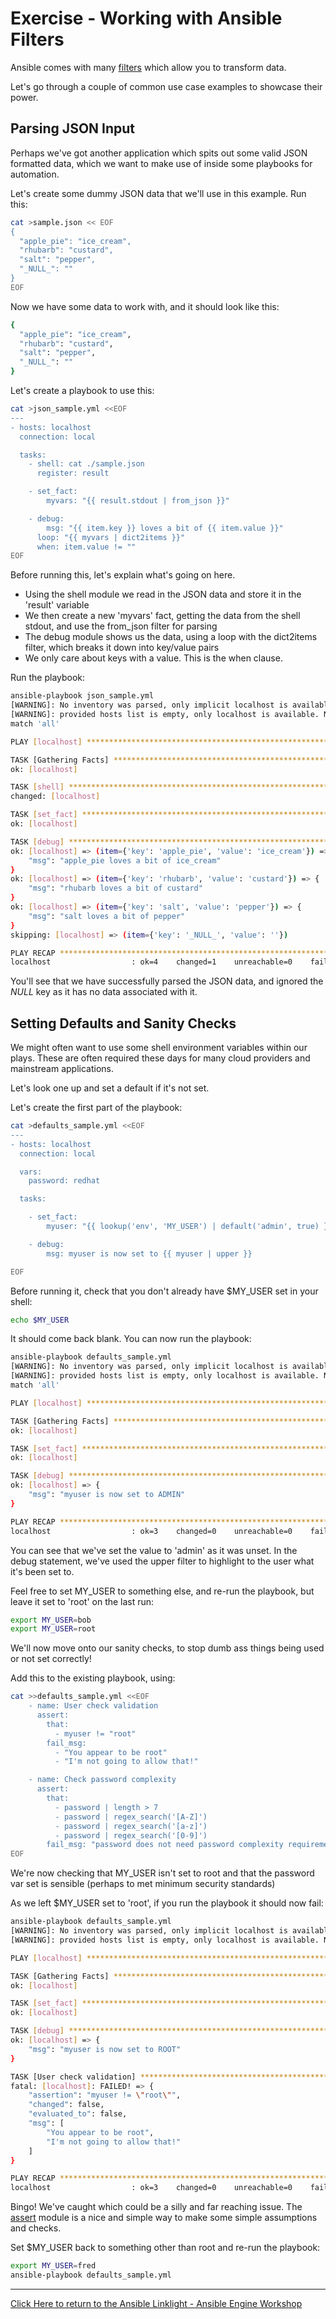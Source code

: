 # Exercise - Working with Ansible Filters

Ansible comes with many [filters](https://docs.ansible.com/ansible/latest/user_guide/playbooks_filters.html) which allow you to transform data.

Let's go through a couple of common use case examples to showcase their power.


## Parsing JSON Input

Perhaps we've got another application which spits out some valid JSON formatted data, which we want to make use of inside some playbooks for automation.

Let's create some dummy JSON data that we'll use in this example. Run this:

```bash
cat >sample.json << EOF
{
  "apple_pie": "ice_cream",
  "rhubarb": "custard",
  "salt": "pepper",
  "_NULL_": ""
}
EOF
```

Now we have some data to work with, and it should look like this:

```bash
{
  "apple_pie": "ice_cream",
  "rhubarb": "custard",
  "salt": "pepper",
  "_NULL_": ""
}
```

Let's create a playbook to use this:

```bash
cat >json_sample.yml <<EOF
---
- hosts: localhost
  connection: local

  tasks:
    - shell: cat ./sample.json
      register: result

    - set_fact:
        myvars: "{{ result.stdout | from_json }}"

    - debug:
        msg: "{{ item.key }} loves a bit of {{ item.value }}"
      loop: "{{ myvars | dict2items }}"
      when: item.value != ""
EOF
```

Before running this, let's explain what's going on here.

- Using the shell module we read in the JSON data and store it in the 'result' variable
- We then create a new 'myvars' fact, getting the data from the shell stdout, and use the from_json filter for parsing
- The debug module shows us the data, using a loop with the dict2items filter, which breaks it down into key/value pairs
- We only care about keys with a value. This is the when clause.

Run the playbook:

```bash
ansible-playbook json_sample.yml
[WARNING]: No inventory was parsed, only implicit localhost is available
[WARNING]: provided hosts list is empty, only localhost is available. Note that the implicit localhost does not
match 'all'

PLAY [localhost] **************************************************************************************************

TASK [Gathering Facts] ********************************************************************************************
ok: [localhost]

TASK [shell] ******************************************************************************************************
changed: [localhost]

TASK [set_fact] ***************************************************************************************************
ok: [localhost]

TASK [debug] ******************************************************************************************************
ok: [localhost] => (item={'key': 'apple_pie', 'value': 'ice_cream'}) => {
    "msg": "apple_pie loves a bit of ice_cream"
}
ok: [localhost] => (item={'key': 'rhubarb', 'value': 'custard'}) => {
    "msg": "rhubarb loves a bit of custard"
}
ok: [localhost] => (item={'key': 'salt', 'value': 'pepper'}) => {
    "msg": "salt loves a bit of pepper"
}
skipping: [localhost] => (item={'key': '_NULL_', 'value': ''})

PLAY RECAP ********************************************************************************************************
localhost                  : ok=4    changed=1    unreachable=0    failed=0    skipped=0    rescued=0    ignored=0
```

You'll see that we have successfully parsed the JSON data, and ignored the _NULL_ key as it has no data associated with it.

## Setting Defaults and Sanity Checks

We might often want to use some shell environment variables within our plays. These are often required these days for many cloud providers and mainstream applications. 

Let's look one up and set a default if it's not set. 

Let's create the first part of the playbook:

```bash
cat >defaults_sample.yml <<EOF
---
- hosts: localhost
  connection: local

  vars:
    password: redhat

  tasks:

    - set_fact:
        myuser: "{{ lookup('env', 'MY_USER') | default('admin', true) }}"

    - debug:
        msg: myuser is now set to {{ myuser | upper }}

EOF
```

Before running it, check that you don't already have $MY_USER set in your shell:

```bash
echo $MY_USER
```

It should come back blank. You can now run the playbook:

```bash
ansible-playbook defaults_sample.yml
[WARNING]: No inventory was parsed, only implicit localhost is available
[WARNING]: provided hosts list is empty, only localhost is available. Note that the implicit localhost does not
match 'all'

PLAY [localhost] **************************************************************************************************

TASK [Gathering Facts] ********************************************************************************************
ok: [localhost]

TASK [set_fact] ***************************************************************************************************
ok: [localhost]

TASK [debug] ******************************************************************************************************
ok: [localhost] => {
    "msg": "myuser is now set to ADMIN"
}

PLAY RECAP ********************************************************************************************************
localhost                  : ok=3    changed=0    unreachable=0    failed=0    skipped=0    rescued=0    ignored=0
```

You can see that we've set the value to 'admin' as it was unset. In the debug statement, we've used the upper filter to highlight to the user what it's been set to.

Feel free to set MY_USER to something else, and re-run the playbook, but leave it set to 'root' on the last run:

```bash
export MY_USER=bob
export MY_USER=root
```

We'll now move onto our sanity checks, to stop dumb ass things being used or not set correctly!

Add this to the existing playbook, using:

```bash
cat >>defaults_sample.yml <<EOF
    - name: User check validation
      assert:
        that:
          - myuser != "root"
        fail_msg:
          - "You appear to be root"
          - "I'm not going to allow that!"

    - name: Check password complexity
      assert:
        that:
          - password | length > 7
          - password | regex_search('[A-Z]')
          - password | regex_search('[a-z]')
          - password | regex_search('[0-9]')
        fail_msg: "password does not need password complexity requirements (8+ Chars, Lower Case, Upper Case, Number)"
EOF
```

We're now checking that MY_USER isn't set to root and that the password var set is sensible (perhaps to met minimum security standards)

As we left $MY_USER set to 'root', if you run the playbook it should now fail:

```bash
ansible-playbook defaults_sample.yml
[WARNING]: No inventory was parsed, only implicit localhost is available
[WARNING]: provided hosts list is empty, only localhost is available. Note that the implicit localhost does not match 'all'

PLAY [localhost] ***************************************************************************************************************

TASK [Gathering Facts] *********************************************************************************************************
ok: [localhost]

TASK [set_fact] ****************************************************************************************************************
ok: [localhost]

TASK [debug] *******************************************************************************************************************
ok: [localhost] => {
    "msg": "myuser is now set to ROOT"
}

TASK [User check validation] ***************************************************************************************************
fatal: [localhost]: FAILED! => {
    "assertion": "myuser != \"root\"",
    "changed": false,
    "evaluated_to": false,
    "msg": [
        "You appear to be root",
        "I'm not going to allow that!"
    ]
}

PLAY RECAP *********************************************************************************************************************
localhost                  : ok=3    changed=0    unreachable=0    failed=1    skipped=0    rescued=0    ignored=0
```

Bingo! We've caught which could be a silly and far reaching issue. The [assert](https://docs.ansible.com/ansible/latest/modules/assert_module.html) module is a nice and simple way to make some simple assumptions and checks. 

Set $MY_USER back to something other than root and re-run the playbook:

```bash
export MY_USER=fred
ansible-playbook defaults_sample.yml
```

---

[Click Here to return to the Ansible Linklight - Ansible Engine Workshop](../README.md)
